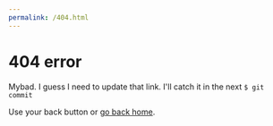 ```yaml
---
permalink: /404.html
---
```


# 404 error

Mybad. I guess I need to update that link. I'll catch it in the next ```$ git commit```

Use your back button or [go back home](http://cdmandrews.github.io).